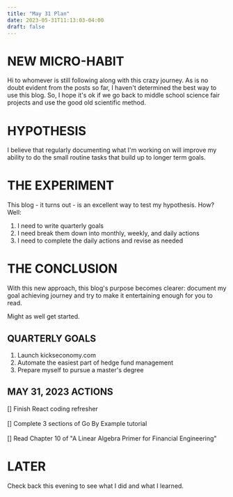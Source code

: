 ```yaml
---
title: "May 31 Plan"
date: 2023-05-31T11:13:03-04:00
draft: false
---
```


# NEW MICRO-HABIT
Hi to whomever is still following along with this crazy journey. As is no doubt evident from the posts so far, I haven't determined the best way to use this blog. So, I hope it's ok if we go back to middle school science fair projects and use the good old scientific method.

# HYPOTHESIS
I believe that regularly documenting what I'm working on will improve my ability to do the small routine tasks that build up to longer term goals.

# THE EXPERIMENT
This blog - it turns out - is an excellent way to test my hypothesis. How? Well:

1. I need to write quarterly goals
2. I need break them down into monthly, weekly, and daily actions
3. I need to complete the daily actions and revise as needed

# THE CONCLUSION
With this new approach, this blog's purpose becomes clearer: document my goal achieving journey and try to make it entertaining enough for you to read.

Might as well get started.

## QUARTERLY GOALS
1. Launch kickseconomy.com
2. Automate the easiest part of hedge fund management
3. Prepare myself to pursue a master's degree

## MAY 31, 2023 ACTIONS
[] Finish React coding refresher
<br>
<br>
[] Complete 3 sections of Go By Example tutorial
<br>
<br>
[] Read Chapter 10 of "A Linear Algebra Primer for Financial Engineering"

# LATER
Check back this evening to see what I did and what I learned.
